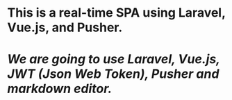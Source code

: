 # This is a real-time SPA using Laravel, Vue.js, and Pusher.

# <i> We are going to use Laravel, Vue.js, JWT (Json Web Token), Pusher and markdown editor. </i>
